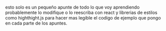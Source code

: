esto solo es un pequeño apunte de todo lo que voy aprendiendo probablemente lo modifique o lo reescriba con react y librerias de estilos como highthight.js para hacer mas legible el codigo de ejemplo que pongo en cada parte de los apuntes.